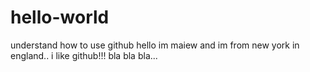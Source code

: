 # hello-world
understand how to use github
hello im maiew and im from new york in england.. i like github!!!
bla bla bla...
